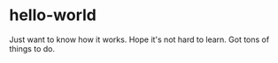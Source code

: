 # hello-world

Just want to know how it works. Hope it's not hard to learn. Got tons of things to do. 
